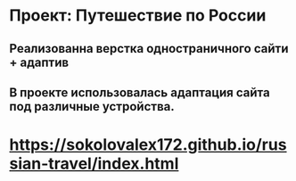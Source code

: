 # Проект: Путешествие по России
## Реализованна верстка одностраничного сайти + адаптив 
## В проекте использовалась адаптация сайта под различные устройства.
# https://sokolovalex172.github.io/russian-travel/index.html